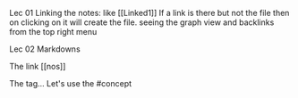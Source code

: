 Lec 01
Linking the notes: like [[Linked1]]
If a link is there but not the file then on clicking on it will create the file.
seeing the graph view and backlinks from the top right menu

Lec 02
Markdowns

The link [[nos]]

The tag...   Let's use the  #concept 




